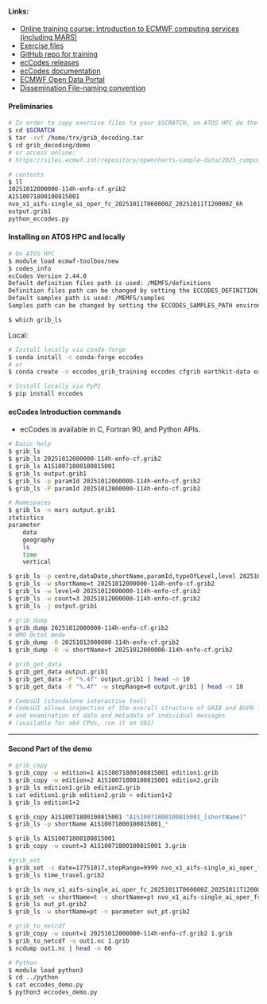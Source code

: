 #### Links:
- [Online training course: Introduction to ECMWF computing services (including MARS)](https://events.ecmwf.int/event/480/overview)
- [Exercise files](https://sites.ecmwf.int/repository/opencharts-sample-data/2025_computing/)
- [GitHub repo for training](https://github.com/ecmwf-training/2025-computing-training-week)
- [ecCodes releases](https://github.com/ecmwf/eccodes/releases)
- [ecCodes documentation](https://confluence.ecmwf.int/display/ECC)
- [ECMWF Open Data Portal](https://data.ecmwf.int/)
- [Dissemination File-naming convention](https://confluence.ecmwf.int/display/DAC/File+naming+convention+and+format+for+real-time+data)

#### Preliminaries
```bash
# In order to copy exercise files to your $SCRATCH, on ATOS HPC do the following:
$ cd $SCRATCH
$ tar -xvf /home/trx/grib_decoding.tar
$ cd grib_decoding/demo
# or access online:
# https://sites.ecmwf.int/repository/opencharts-sample-data/2025_computing/
```

```bash
# contents
$ ll
20251012000000-114h-enfo-cf.grib2
A1S10071800100815001
nvo_x1_aifs-single_ai_oper_fc_20251011T060000Z_20251011T120000Z_6h
output.grib1
python_eccodes.py
```

#### Installing on ATOS HPC and locally
```bash
# On ATOS HPC
$ module load ecmwf-toolbox/new
$ codes_info
ecCodes Version 2.44.0
Default definition files path is used: /MEMFS/definitions
Definition files path can be changed by setting the ECCODES_DEFINITION_PATH environment variable.
Default samples path is used: /MEMFS/samples
Samples path can be changed by setting the ECCODES_SAMPLES_PATH environment variable.

$ which grib_ls
```

Local:
```bash
# Install locally via conda-forge
$ conda install -c conda-forge eccodes
# or
$ conda create -n eccodes_grib_training eccodes cfgrib earthkit-data earthkit-geo earthkit-utils xarray

# Install locally via PyPI
$ pip install eccodes
```

#### ecCodes Introduction commands
- ecCodes is available in C, Fortran 90, and Python APIs.

```bash
# Basic help
$ grib_ls
$ grib_ls 20251012000000-114h-enfo-cf.grib2
$ grib_ls A1S10071800100815001
$ grib_ls output.grib1
$ grib_ls -p paramId 20251012000000-114h-enfo-cf.grib2
$ grib_ls -P paramId 20251012000000-114h-enfo-cf.grib2

# Namespaces
$ grib_ls -n mars output.grib1
statistics
parameter
	data
	geography
	ls
	time
	vertical

$ grib_ls -p centre,dataDate,shortName,paramId,typeOfLevel,level 20251012000000-114h-enfo-cf.grib2
$ grib_ls -w shortName=t 20251012000000-114h-enfo-cf.grib2
$ grib_ls -w level=0 20251012000000-114h-enfo-cf.grib2
$ grib_ls -w count=3 20251012000000-114h-enfo-cf.grib2
$ grib_ls -j output.grib1
```

```bash
# grib_dump
$ grib_dump 20251012000000-114h-enfo-cf.grib2
# WMO Octet mode
$ grib_dump -O 20251012000000-114h-enfo-cf.grib2 
$ grib_dump -O -w shortName=t 20251012000000-114h-enfo-cf.grib2
```

```bash
# grib_get_data
$ grib_get_data output.grib1
$ grib_get_data -F "%.4f" output.grib1 | head -n 10
$ grib_get_data -F "%.4f" -w stepRange=0 output.grib1 | head -n 10
```

```bash
# CodesUI (standalone interactive tool)
# CodesUI allows inspection of the overall structure of GRIB and BUFR files
# and examination of data and metadata of individual messages
# (available for x64 CPUs, run it on VDI)
```

---

#### Second Part of the demo
```bash
# grib_copy
$ grib_copy -w edition=1 A1S10071800100815001 edition1.grib
$ grib_copy -w edition=2 A1S10071800100815001 edition2.grib
$ grib_ls edition1.grib edition2.grib
$ cat edition1.grib edition2.grib > edition1+2
$ grib_ls edition1+2

$ grib_copy A1S10071800100815001 "A1S10071800100815001_[shortName]"
$ grib_ls -p shortName A1S10071800100815001_*

$ grib_ls A1S10071800100815001
$ grib_copy -w count=3 A1S10071800100815001 3.grib
```

```bash
#grib_set
$ grib_set -s date=17751017,stepRange=9999 nvo_x1_aifs-single_ai_oper_fc_20251011T060000Z_20251011T120000Z_6h time_travel.grib2
$ grib_ls time_travel.grib2

$ grib_ls nvo_x1_aifs-single_ai_oper_fc_20251011T060000Z_20251011T120000Z_6h
$ grib_set -w shortName=t -s shortName=pt nvo_x1_aifs-single_ai_oper_fc_20251011T060000Z_20251011T120000Z_6h out_pt.grib2
$ grib_ls out_pt.grib2
$ grib_ls -w shortName=pt -n parameter out_pt.grib2
```

```bash
# grib_to_netcdf
$ grib_copy -w count=1 20251012000000-114h-enfo-cf.grib2 1.grib
$ grib_to_netcdf -o out1.nc 1.grib
$ ncdump out1.nc | head -n 60
```

```bash
# Python
$ module load python3
$ cd ../python
$ cat eccodes_demo.py
$ python3 eccodes_demo.py
```
